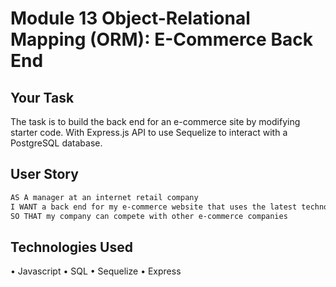 # Module 13 Object-Relational Mapping (ORM): E-Commerce Back End

## Your Task


The task is to build the back end for an e-commerce site by modifying starter code. With Express.js API to use Sequelize to interact with a PostgreSQL database.


## User Story

```md
AS A manager at an internet retail company
I WANT a back end for my e-commerce website that uses the latest technologies
SO THAT my company can compete with other e-commerce companies
```

## Technologies Used

• Javascript
• SQL
• Sequelize
• Express

